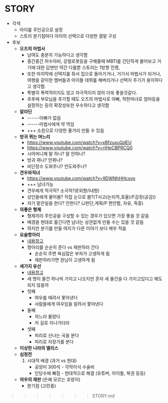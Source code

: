 # STORY
  
- 각색
  - 아이를 주인공으로 설정
  - 스토리 분기점마다 아이의 선택으로 다양한 결말 구성
- 후보
  - **오즈의 마법사**
    - 남여도 충분히 가능하다고 생각함
    - 중간중간 허수아비, 강철로봇등을 구해줄때 MBTI를 간단하게 물어보고 거기에 대한 답변만 약간 다를뿐 스토리는 1방향 진행, 
    - 또한 마지막에 선택지를 줘서 집으로 돌아가거나, 거기서 마법사가 되거나, 여행을 같이한 멤버들과 아이돌 데뷔를 해버리거나 선택지 주기가 용이하다고 생각함.
    - 특별히 폭력적이지도 않고 자극적이지 않아 더욱 좋을것같다.
    - 추후에 부모님을 추가할 때도 오즈의 마법사로 아빠, 착한마녀로 엄마등을 설정하는 등의 확장성또한 우수하다고 생각함
  - **알라딘**
    - ------아빠가 없음
    - ------마법사에게 약 먹임
    - +++ 소원으로 다양한 줄거리 만들 수 있음
  - **방귀 뀌는 며느리**
    - https://www.youtube.com/watch?v=xBfzuxuQdEU
    - https://www.youtube.com/watch?v=riHpCBPRCQ0
    - 시어머니께 말 하나? 말 안하나?
    - 방귀 뀌나? 안뀌나?
    - 비단장수 도와주나? 안도와주나?
  - **견우와직녀**
    - https://www.youtube.com/watch?v=9DWNhHHcsvo
    - +++ 남녀가능
    - 견우에게 적극적? 소극적?(E외향/I내향)
    - 상인들에게 물어봄? 직접 눈으로 봄?(T사고(논리적,효율)/F감정(공감))
    - 자기 맡은일을 한다? 안한다? (J판단,계획/P 편안함, 자유, 즉흥)
  - **의좋은 형제**
    - 형제끼리 주인공을 구성할 수 있는 경우가 있으면 가장 좋을 것 같음
    - 배경을 현대로 옮긴다면 남녀는 상관없게 만들 수는 있을 것 같음
    - 하지만 분기를 만들 여지가 다른 이야기 보다 매우 적음
  - **요술항아리**
    - [내용참고](https://m.blog.naver.com/PostView.nhn?blogId=rkwu83&logNo=220657372025&targetKeyword=&targetRecommendationCode=1)
    - 항아리를 순순히 준다 vs 재판하러 간다
      - 순순히 주면 욕심많은 부자가 고생하게 됨
      - 재판하러가면 원님이 고생하게 됨
  - **세가지 유산**
    - [내용참고](https://m.blog.naver.com/rkwu83/220648731134)
    - 세 명이 물건 하나씩 가지고 나오지만 혼자 세 물건을 다 가지고있다고 해도 되지 않을까
    - 첫째
      - 여우를 때려서 쫓아낸다
      - 사람들에게 여우임을 알려서 쫓아낸다
    - 둘째
      - 자느라 몰랐다
      - 저 길로 지나가더라
    - 셋째
      - 피리로 신나는 곡을 분다
      - 피리로 자장가를 분다
  - **이상한 나라의 엘리스**
  - **심청전**
    1. 시대적 배경 (과거 vs 현대)
       - 공양미 300석 - 각막이식 수술비
       - 인당수에 빠짐 - 현대적으로 해결 (유튜버, 아이돌, 복권 등등)
  - **여우의 재판** (은혜 모르는 호랑이)
    - 분기점 (고민중)
>>>>>>> STORY.md
